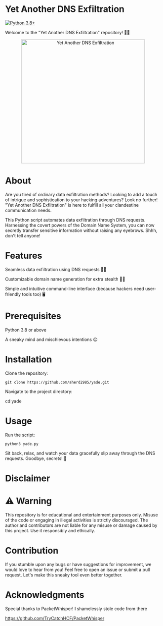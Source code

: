 # Yet Another DNS Exfiltration

[![Python 3.8+](https://img.shields.io/badge/Python-3.8%2B-blue.svg)](https://www.python.org/downloads/release/python-382/)

Welcome to the "Yet Another DNS Exfiltration" repository! 🕵️‍♂️
<p align="center">
  <img src="https://github.com/your_username/Yet-Another-DNS-Exfiltration/raw/main/assets/logo.png" alt="Yet Another DNS Exfiltration" width="400">
</p>

# About

Are you tired of ordinary data exfiltration methods? Looking to add a touch of intrigue and sophistication to your hacking adventures? Look no further! "Yet Another DNS Exfiltration" is here to fulfill all your clandestine communication needs.

This Python script automates data exfiltration through DNS requests. Harnessing the covert powers of the Domain Name System, you can now secretly transfer sensitive information without raising any eyebrows. Shhh, don't tell anyone!

# Features

Seamless data exfiltration using DNS requests 🕵️‍♀️

Customizable domain name generation for extra stealth 🕵️‍♂️

Simple and intuitive command-line interface (because hackers need user-friendly tools too) 🖥️

# Prerequisites

Python 3.8 or above

A sneaky mind and mischievous intentions 😉

# Installation

Clone the repository:

    git clone https://github.com/aherd2985/yade.git

Navigate to the project directory:

  cd yade

# Usage

Run the script:

    python3 yade.py

Sit back, relax, and watch your data gracefully slip away through the DNS requests. Goodbye, secrets! 👋

# Disclaimer

# ⚠️ Warning
This repository is for educational and entertainment purposes only. Misuse of the code or engaging in illegal activities is strictly discouraged. The author and contributors are not liable for any misuse or damage caused by this project. Use it responsibly and ethically.

# Contribution

If you stumble upon any bugs or have suggestions for improvement, we would love to hear from you! Feel free to open an issue or submit a pull request. Let's make this sneaky tool even better together.

# Acknowledgments

Special thanks to PacketWhisper! I shamelessly stole code from there

  https://github.com/TryCatchHCF/PacketWhisper
  

